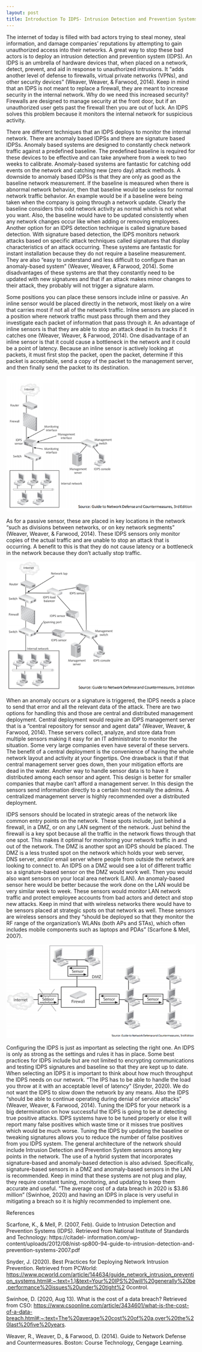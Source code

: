 ```yaml
---
layout: post
title: Introduction To IDPS- Intrusion Detection and Prevention Systems
---
```



  The internet of today is filled with bad actors trying to steal money, steal information, and damage companies’ reputations by attempting to gain unauthorized access into their networks. A great way to stop these bad actors is to deploy an intrusion detection and prevention system (IDPS). An IDPS is an umbrella of hardware devices that, when placed on a network, detect, prevent, and aid in response to unauthorized intrusions. It “adds another level of defense to firewalls, virtual private networks (VPNs), and other security devices” (Weaver, Weaver, & Farwood, 2014). Keep in mind that an IDPS is not meant to replace a firewall, they are meant to increase security in the internal network. Why do we need this increased security? Firewalls are designed to manage security at the front door, but if an unauthorized user gets past the firewall then you are out of luck. An IDPS solves this problem because it monitors the internal network for suspicious activity.

  There are different techniques that an IDPS deploys to monitor the internal network. There are anomaly based IDPSs and there are signature based IDPSs. Anomaly based systems are designed to constantly check network traffic against a predefined baseline. The predefined baseline is required for these devices to be effective and can take anywhere from a week to two weeks to calibrate. Anomaly-based systems are fantastic for catching odd events on the network and catching new (zero day) attack methods. A downside to anomaly based IDPSs is that they are only as good as the baseline network measurement. If the baseline is measured when there is abnormal network behavior, then that baseline would be useless for normal network traffic behavior. An example would be if a baseline were being taken when the company is going through a network update. Clearly the baseline considers this odd network activity as normal which is not what you want. Also, the baseline would have to be updated consistently when any network changes occur like when adding or removing employees. Another option for an IDPS detection technique is called signature based detection. With signature based detection, the IDPS monitors network attacks based on specific attack techniques called signatures that display characteristics of an attack occurring. These systems are fantastic for instant installation because they do not require a baseline measurement. They are also “easy to understand and less difficult to configure than an anomaly-based system” (Weaver, Weaver, & Farwood, 2014). Some disadvantages of these systems are that they constantly need to be updated with new signatures and that if an attack makes minor changes to their attack, they probably will not trigger a signature alarm. 

  Some positions you can place these sensors include inline or passive. An inline sensor would be placed directly in the network, most likely on a wire that carries most if not all of the network traffic. Inline sensors are placed in a position where network traffic must pass through them and they investigate each packet of information that pass through it. An advantage of inline sensors is that they are able to stop an attack dead in its tracks if it catches one (Weaver, Weaver, & Farwood, 2014). One disadvantage of an inline sensor is that it could cause a bottleneck in the network and it could be a point of latency. Because an inline sensor is actively looking at packets, it must first stop the packet, open the packet, determine if this packet is acceptable, send a copy of the packet to the management server, and then finally send the packet to its destination. 

![_config.yml](/images/PositioningAnInlineSensor.PNG)

  As for a passive sensor, these are placed in key locations in the network “such as divisions between networks, or on key network segments” (Weaver, Weaver, & Farwood, 2014). These IDPS sensors only monitor copies of the actual traffic and are unable to stop an attack that is occurring. A benefit to this is that they do not cause latency or a bottleneck in the network because they don’t actually stop traffic. 

![_config.yml](/images/PositioningAPassiveSensor.PNG)

  When an anomaly occurs or a signature is triggered, the IDPS needs a place to send that error and all the relevant data of the attack. There are two options for handling this and those are central and distributed management deployment. Central deployment would require an IDPS management server that is a “central repository for sensor and agent data” (Weaver, Weaver, & Farwood, 2014). These servers collect, analyze, and store data from multiple sensors making it easy for an IT administrator to monitor the situation. Some very large companies even have several of these servers. The benefit of a central deployment is the convenience of having the whole network layout and activity at your fingertips. One drawback is that if that central management server goes down, then your mitigation efforts are dead in the water. Another way to handle sensor data is to have it distributed among each sensor and agent. This design is better for smaller companies that maybe can’t afford a management server. In this design the sensors send information directly to a certain host normally the admins. A centralized management server is highly recommended over a distributed deployment.

  IDPS sensors should be located in strategic areas of the network like common entry points on the network. These spots include, just behind a firewall, in a DMZ, or on any LAN segment of the network. Just behind the firewall is a key spot because all the traffic in the network flows through that one spot. This makes it optimal for monitoring your network traffic in and out of the network. The DMZ is another spot an IDPS should be placed. The DMZ is a less trusted spot on the network which holds your web server, DNS server, and/or email server where people from outside the network are looking to connect to. An IDPS on a DMZ would see a lot of different traffic so a signature-based sensor on the DMZ would work well. Then you would also want sensors on your local area network (LAN). An anomaly-based sensor here would be better because the work done on the LAN would be very similar week to week. These sensors would monitor LAN network traffic and protect employee accounts from bad actors and detect and stop new attacks. Keep in mind that with wireless networks there would have to be sensors placed at strategic spots on that network as well. These sensors are wireless sensors and they “should be deployed so that they monitor the RF range of the organization’s WLANs (both APs and STAs), which often includes mobile components such as laptops and PDAs” (Scarfone & Mell, 2007). 

![_config.yml](/images/IDPSSensorPositioning.PNG)

  Configuring the IDPS is just as important as selecting the right one. An IDPS is only as strong as the settings and rules it has in place. Some best practices for IDPS include but are not limited to encrypting communications and testing IDPS signatures and baseline so that they are kept up to date. When selecting an IDPS it is important to think about how much throughput the IDPS needs on our network. “The IPS has to be able to handle the load you throw at it with an acceptable level of latency” (Snyder, 2020). We do not want the IDPS to slow down the network by any means. Also the IDPS “should be able to continue operating during denial of service attacks” (Weaver, Weaver, & Farwood, 2014). Tuning the IDPS for your network is a big determination on how successful the IDPS is going to be at detecting true positive attacks. IDPS systems have to be tuned properly or else it will report many false positives which waste time or it misses true positives which would be much worse. Tuning the IDPS by updating the baseline or tweaking signatures allows you to reduce the number of false positives from you IDPS system. 
  The general architecture of the network should include Intrusion Detection and Prevention System sensors among key points in the network. The use of a hybrid system that incorporates signature-based and anomaly-based detection is also advised. Specifically, signature-based sensors in a DMZ and anomaly-based sensors in the LAN is recommended. Keep in mind that these systems are not plug and play, they require constant tuning, monitoring, and updating to keep them accurate and useful. “The average cost of a data breach in 2020 is $3.86 million” (Swinhoe, 2020) and having an IDPS in place is very useful in mitigating a breach so it is highly recommended to implement one.

References

Scarfone, K., & Mell, P. (2007, Feb). Guide to Intrusion Detection and Prevention Systems (IDPS). Retrieved from National Institute of Standards and Technology: https://citadel-     information.com/wp-content/uploads/2012/08/nist-sp800-94-guide-to-intrusion-detection-and-prevention-systems-2007.pdf

Snyder, J. (2020). Best Practices for Deploying Network Intrusion Prevention. Retrieved from PCWorld:             https://www.pcworld.com/article/144634/guide_network_intrusion_prevention_systems.html#:~:text=1.)&text=Your%20IPS%20will%20generally%20be,performance%20issues%20under%20tight%2  0control.

Swinhoe, D. (2020, Aug 13). What is the cost of a data breach? Retrieved from CSO: https://www.csoonline.com/article/3434601/what-is-the-cost-of-a-data-breach.html#:~:text=The%20average%20cost%20of%20a,over%20the%20last%20five%20years.

Weaver, R., Weaver, D., & Farwood, D. (2014). Guide to Network Defense and Countermeasures. Boston: Course Technology, Cengage Learning.



